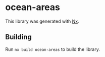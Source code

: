 # ocean-areas

This library was generated with [Nx](https://nx.dev).

## Building

Run `nx build ocean-areas` to build the library.
